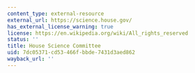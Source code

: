 ```yaml
---
content_type: external-resource
external_url: https://science.house.gov/
has_external_license_warning: true
license: https://en.wikipedia.org/wiki/All_rights_reserved
status: ''
title: House Science Committee
uid: 7dc05371-cd53-466f-bbde-7431d3aed862
wayback_url: ''
---
```


